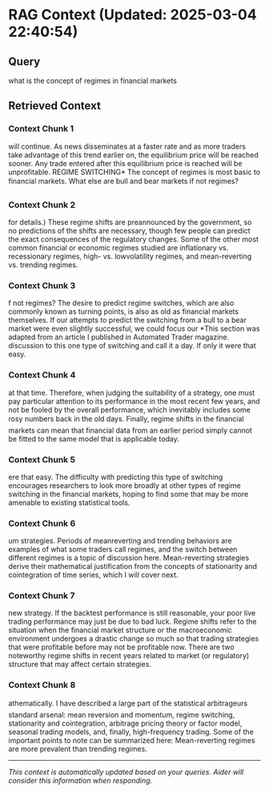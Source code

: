 # RAG Context (Updated: 2025-03-04 22:40:54)

## Query
what is the concept of regimes in financial markets

## Retrieved Context

### Context Chunk 1
will continue. As news disseminates at a faster rate and as more traders take advantage of this trend earlier on, the equilibrium price will be reached sooner. Any trade entered after this equilibrium price is reached will be unprofitable. REGIME SWITCHING* The concept of regimes is most basic to financial markets. What else are bull and bear markets if not regimes?

### Context Chunk 2
for details.) These regime shifts are preannounced by the government, so no predictions of the shifts are necessary, though few people can predict the exact consequences of the regulatory changes. Some of the other most common financial or economic regimes studied are inflationary vs. recessionary regimes, high- vs. lowvolatility regimes, and mean-reverting vs. trending regimes.

### Context Chunk 3
f not regimes? The desire to predict regime switches, which are also commonly known as turning points, is also as old as financial markets themselves. If our attempts to predict the switching from a bull to a bear market were even slightly successful, we could focus our *This section was adapted from an article I published in Automated Trader magazine. discussion to this one type of switching and call it a day. If only it were that easy.

### Context Chunk 4
at that time. Therefore, when judging the suitability of a strategy, one must pay particular attention to its performance in the most recent few years, and not be fooled by the overall performance, which inevitably includes some rosy numbers back in the old days. Finally, regime shifts in the financial markets can mean that financial data from an earlier period simply cannot be fitted to the same model that is applicable today.

### Context Chunk 5
ere that easy. The difficulty with predicting this type of switching encourages researchers to look more broadly at other types of regime switching in the financial markets, hoping to find some that may be more amenable to existing statistical tools.

### Context Chunk 6
um strategies. Periods of meanreverting and trending behaviors are examples of what some traders call regimes, and the switch between different regimes is a topic of discussion here. Mean-reverting strategies derive their mathematical justification from the concepts of stationarity and cointegration of time series, which I will cover next.

### Context Chunk 7
new strategy. If the backtest performance is still reasonable, your poor live trading performance may just be due to bad luck. Regime shifts refer to the situation when the financial market structure or the macroeconomic environment undergoes a drastic change so much so that trading strategies that were profitable before may not be profitable now. There are two noteworthy regime shifts in recent years related to market (or regulatory) structure that may affect certain strategies.

### Context Chunk 8
athematically. I have described a large part of the statistical arbitrageurs standard arsenal: mean reversion and momentum, regime switching, stationarity and cointegration, arbitrage pricing theory or factor model, seasonal trading models, and, finally, high-frequency trading. Some of the important points to note can be summarized here: Mean-reverting regimes are more prevalent than trending regimes.

---
*This context is automatically updated based on your queries. 
Aider will consider this information when responding.*

